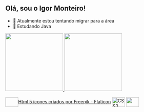 ## Olá, sou o Igor Monteiro!

- 🔭 Atualmente estou tentando migrar para a área
- 🌱 Estudando Java

<div>
<a href="https://github.com/IMonteiroDev"/>
  <img height="180em" src ="https://github-readme-stats.vercel.app/api?username=IMonteiroDev&show_icons=true&theme=nightowl"/>
  <img height="180em" src ="https://github-readme-stats.vercel.app/api/top-langs/?username=IMonteiroDev&layout=compact&langs_count=16&theme=nightowl"/>
</div>


<div style ="display: inline_block"><br>
  <img align="center" alt="" height="30" width="40"><a href="https://www.flaticon.com/br/icones-gratis/html-5" title="html 5 ícones">Html 5 ícones criados por Freepik - Flaticon</a>
  <img align="center" alt="CSS3" height="30" width="40" src="https://www.flaticon.com/br/icones-gratis/css-3">
  <img align="center" alt="" height="30" width="40" src="">
</div>

